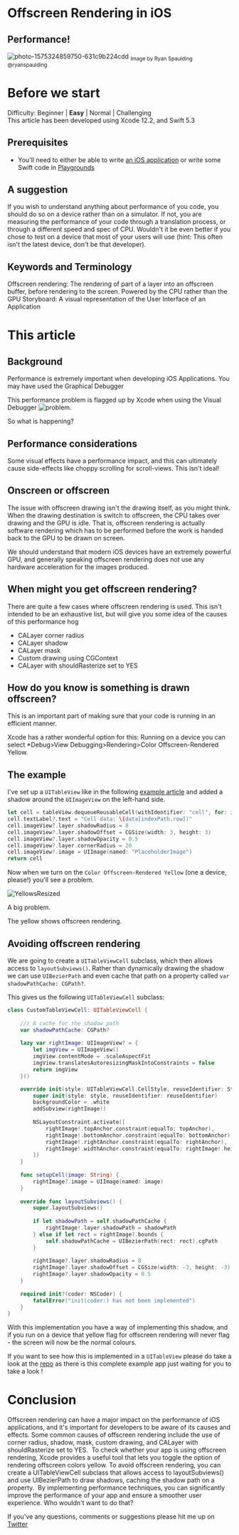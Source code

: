 # Offscreen Rendering in iOS
## Performance!

![photo-1575324859750-631c9b224cdd](Images/photo-1575324859750-631c9b224cdd.png)
<sub>Image by Ryan Spaulding @ryanspaulding</sub>

# Before we start
Difficulty: Beginner | **Easy** | Normal | Challenging<br>
This article has been developed using Xcode 12.2, and Swift 5.3

## Prerequisites
* You'll need to either be able to write [an iOS application](https://medium.com/swlh/your-first-ios-application-using-xcode-9983cf6efb71) or write some Swift code in [Playgrounds](https://medium.com/@stevenpcurtis.sc/coding-in-swift-playgrounds-1a5563efa089)

## A suggestion
If you wish to understand anything about performance of you code, you should do so on a device rather than on a simulator. If not, you are measuring the performance of your code through a translation process, or through a different speed and spec of CPU. Wouldn't it be even better if you chose to test on a device that most of your users will use (hint: This often isn't the latest device, don't be that developer).

## Keywords and Terminology
Offscreen rendering: The rendering of part of a layer into an offscreen buffer, before rendering to the screen. Powered by the CPU rather than the GPU
Storyboard: A visual representation of the User Interface of an Application

# This article
## Background
Performance is extremely important when developing iOS Applications. You may have used the Graphical Debugger 

This performance problem is flagged up by Xcode when using the Visual Debugger
![problem](Images/problem.png).

So what is happening?

## Performance considerations
Some visual effects have a performance impact, and this can ultimately cause side-effects like choppy scrolling for scroll-views. This isn't ideal!

## Onscreen or offscreen
The issue with offscreen drawing isn't the drawing itself, as you might think. When the drawing destination is switch to offscreen, the CPU takes over drawing and the GPU is idle. That is, offscreen rendering is actually software rendering which has to be performed before the work is handed back to the GPU to be drawn on screen. 

We should understand that modern iOS devices have an extremely powerful GPU, and generally speaking offscreen rendering does not use any hardware acceleration for the images produced.

## When might you get offscreen rendering?
There are quite a few cases where offscreen rendering is used. This isn't intended to be an exhaustive list, but will give you some idea of the causes of this performance hog
* CALayer corner radius
* CALayer shadow
* CALayer mask
* Custom drawing using CGContext
* CALayer with shouldRasterize set to YES

## How do you know is something is drawn offscreen?
This is an important part of making sure that your code is running in an efficient manner.

Xcode has a rather wonderful option for this: Running on a device you can select *Debug>View Debugging>Rendering>Color Offscreen-Rendered Yellow.

## The example
I've set up a `UITableView` like in the following [example article](https://stevenpcurtis.medium.com/the-uitableview-example-54e6a804b919) and added a shadow around the `UIImageView` on the left-hand side.

```swift
let cell = tableView.dequeueReusableCell(withIdentifier: "cell", for: indexPath)
cell.textLabel?.text = "Cell data: \(data[indexPath.row])"
cell.imageView?.layer.shadowRadius = 8
cell.imageView?.layer.shadowOffset = CGSize(width: 3, height: 3)
cell.imageView?.layer.shadowOpacity = 0.5
cell.imageView?.layer.cornerRadius = 20
cell.imageView?.image = UIImage(named: "PlaceholderImage")
return cell
```

Now when we turn on the `Color Offscreen-Rendered Yellow` (one a device, please!) you'll see a problem. 

![YellowsResized](Images/YellowsResized.png)

A big problem.

The yellow shows offscreen rendering.

## Avoiding offscreen rendering
We are going to create a `UITableViewCell` subclass, which then allows access to `layoutSubviews()`. Rather than dynamically drawing the shadow we can use `UIBezierPath` and even cache that path on a property called `var shadowPathCache: CGPath?`.

This gives us the following `UITableViewCell` subclass:

```swift
class CustomTableViewCell: UITableViewCell {
    
    /// A cache for the shadow path
    var shadowPathCache: CGPath?
    
    lazy var rightImage: UIImageView? = {
        let imgView = UIImageView()
        imgView.contentMode = .scaleAspectFit
        imgView.translatesAutoresizingMaskIntoConstraints = false
        return imgView
    }()

    override init(style: UITableViewCell.CellStyle, reuseIdentifier: String?) {
        super.init(style: style, reuseIdentifier: reuseIdentifier)
        backgroundColor = .white
        addSubview(rightImage!)
        
        NSLayoutConstraint.activate([
            rightImage!.topAnchor.constraint(equalTo: topAnchor),
            rightImage!.bottomAnchor.constraint(equalTo: bottomAnchor),
            rightImage!.rightAnchor.constraint(equalTo: rightAnchor),
            rightImage!.widthAnchor.constraint(equalTo: rightImage!.heightAnchor),
        ])
    }
    
    func setupCell(image: String) {
        rightImage?.image = UIImage(named: image)
    }
    
    override func layoutSubviews() {
        super.layoutSubviews()
        
        if let shadowPath = self.shadowPathCache {
            rightImage!.layer.shadowPath = shadowPath
        } else if let rect = rightImage?.bounds {
            self.shadowPathCache = UIBezierPath(rect: rect).cgPath
        }
        
        rightImage?.layer.shadowRadius = 8
        rightImage?.layer.shadowOffset = CGSize(width: -3, height: -3)
        rightImage?.layer.shadowOpacity = 0.5
    }
    
    required init?(coder: NSCoder) {
        fatalError("init(coder:) has not been implemented")
    }
}
```

With this implementation you have a way of implementing this shadow, and if you run on a device that yellow flag for offscreen rendering will never flag - the screen will now be the normal colours.

If you want to see how this is implemented in a `UITableView` please do take a look at the [repo]() as there is this complete example app just waiting for you to take a look !

# Conclusion

Offscreen rendering can have a major impact on the performance of iOS applications, and it's important for developers to be aware of its causes and effects. Some common causes of offscreen rendering include the use of corner radius, shadow, mask, custom drawing, and CALayer with shouldRasterize set to YES. 
To check whether your app is using offscreen rendering, Xcode provides a useful tool that lets you toggle the option of rendering offscreen colors yellow. To avoid offscreen rendering, you can create a UITableViewCell subclass that allows access to layoutSubviews() and use UIBezierPath to draw shadows, caching the shadow path on a property. 
By implementing performance techniques, you can significantly improve the performance of your app and ensure a smoother user experience. Who wouldn't want to do that?

If you've any questions, comments or suggestions please hit me up on [Twitter](https://twitter.com/stevenpcurtis) 
